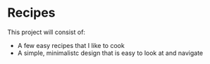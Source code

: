 # Recipes

This project will consist of:
- A few easy recipes that I like to cook
- A simple, minimalistc design that is easy to look at and navigate 
